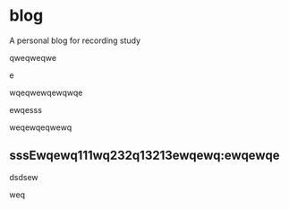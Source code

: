 # blog
A personal blog for recording study

qweqweqwe



e

wqeqwewqewqwqe

ewqesss

weqewqeqwewq

## sssEwqewq111wq232q13213ewqewq:ewqewqe

dsdsew

weq